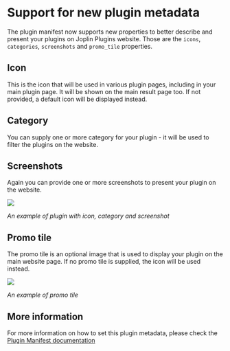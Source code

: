 # Support for new plugin metadata

The plugin manifest now supports new properties to better describe and present your plugins on Joplin Plugins website. Those are the `icons`, `categories`, `screenshots` and `promo_tile` properties. 

## Icon

This is the icon that will be used in various plugin pages, including in your main plugin page. It will be shown on the main result page too. If not provided, a default icon will be displayed instead.

## Category

You can supply one or more category for your plugin - it will be used to filter the plugins on the website.

## Screenshots

Again you can provide one or more screenshots to present your plugin on the website.

![](https://raw.githubusercontent.com/laurent22/joplin/dev/Assets/WebsiteAssets/images/news/20240127-icon-category-screenshot.png)

*An example of plugin with icon, category and screenshot*

## Promo tile

The promo tile is an optional image that is used to display your plugin on the main website page. If no promo tile is supplied, the icon will be used instead.

![](https://raw.githubusercontent.com/laurent22/joplin/dev/Assets/WebsiteAssets/images/news/20240127-promo-tile.png)

*An example of promo tile*

## More information

For more information on how to set this plugin metadata, please check the [Plugin Manifest documentation](https://joplinapp.org/help/api/references/plugin_manifest)
